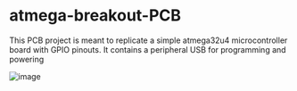 # atmega-breakout-PCB
This PCB project is meant to replicate a simple atmega32u4 microcontroller board with GPIO pinouts. It contains a peripheral USB for programming and powering

![image](https://user-images.githubusercontent.com/75451857/181871145-3f314c40-3f35-494b-8da0-2b5c917d3a0c.png)
